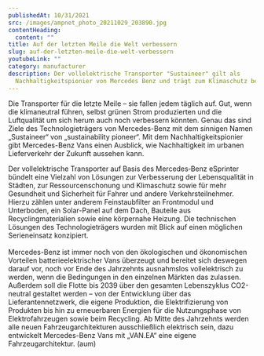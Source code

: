 ```yaml
---
publishedAt: 10/31/2021
src: /images/ampnet_photo_20211029_203890.jpg
contentHeading:
  content: ""
title: Auf der letzten Meile die Welt verbessern
slug: auf-der-letzten-meile-die-welt-verbessern
youtubeLink: ""
category: manufacturer
description: Der vollelektrische Transporter "Sustaineer" gilt als
  Nachhaltigkeitspionier von Mercedes Benz und trägt zum Klimaschutz bei.
---
```


Die Transporter für die letzte Meile – sie fallen jedem täglich auf. Gut, wenn die klimaneutral führen, selbst grünen Strom produzierten und die Luftqualität um sich herum auch noch verbessern könnten. Genau das sind Ziele des Technologieträgers von Mercedes-Benz mit dem sinnigen Namen „Sustaineer“ von „sustainability pioneer“. Mit dem Nachhaltigkeitspionier gibt Mercedes-Benz Vans einen Ausblick, wie Nachhaltigkeit im urbanen Lieferverkehr der Zukunft aussehen kann.

Der vollelektrische Transporter auf Basis des Mercedes‑Benz eSprinter bündelt eine Vielzahl von Lösungen zur Verbesserung der Lebensqualität in Städten, zur Ressourcenschonung und Klimaschutz sowie für mehr Gesundheit und Sicherheit für Fahrer und andere Verkehrsteilnehmer. Hierzu zählen unter anderem Feinstaubfilter an Frontmodul und Unterboden, ein Solar-Panel auf dem Dach, Bauteile aus Recyclingmaterialien sowie eine körpernahe Heizung. Die technischen Lösungen des Technologieträgers wurden mit Blick auf einen möglichen Serieneinsatz konzipiert.\
\
Mercedes-Benz ist immer noch von den ökologischen und ökonomischen Vorteilen batterieelektrischer Vans überzeugt und bereitet sich deswegen darauf vor, noch vor Ende des Jahrzehnts ausnahmslos vollelektrisch zu werden, wenn die Bedingungen in den einzelnen Märkten das zulassen. Außerdem soll die Flotte bis 2039 über den gesamten Lebenszyklus CO2-neutral gestaltet werden – von der Entwicklung über das Lieferantennetzwerk, die eigene Produktion, die Elektrifizierung von Produkten bis hin zu erneuerbaren Energien für die Nutzungsphase von Elektrofahrzeugen sowie beim Recycling. Ab Mitte des Jahrzehnts werden alle neuen Fahrzeugarchitekturen ausschließlich elektrisch sein, dazu entwickelt Mercedes-Benz Vans mit „VAN.EA“ eine eigene Fahrzeugarchitektur. (aum)

